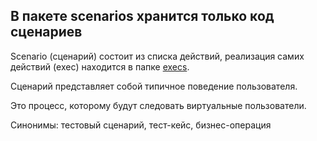## В пакете scenarios хранится только код сценариев

Scenario (сценарий) состоит из списка действий, реализация самих действий (exec) находится в папке [execs](..%2Fexecs).

Сценарий представляет собой типичное поведение пользователя.

Это процесс, которому будут следовать виртуальные пользователи.

Синонимы: тестовый сценарий, тест-кейс, бизнес-операция
